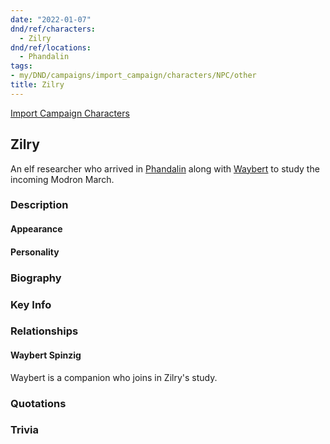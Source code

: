 ```yaml
---
date: "2022-01-07"
dnd/ref/characters:
  - Zilry
dnd/ref/locations:
  - Phandalin
tags:
- my/DND/campaigns/import_campaign/characters/NPC/other
title: Zilry
---
```


[Import Campaign Characters](/dnd/characters/)

## Zilry

An elf researcher who arrived in [Phandalin](/dnd/locations/phandalin) along with [Waybert](/dnd/npcs/waybert-spinzig) to study the incoming Modron March.

### Description

#### Appearance

#### Personality

### Biography

### Key Info

### Relationships

#### Waybert Spinzig

Waybert is a companion who joins in Zilry's study.

### Quotations

### Trivia
